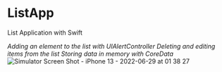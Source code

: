# ListApp

List Application with Swift

*Adding an element to the list with UIAlertController*
*Deleting and editing items from the list*
*Storing data in memory with CoreData*
![Simulator Screen Shot - iPhone 13 - 2022-06-29 at 01 38 27](https://user-images.githubusercontent.com/94488767/176317916-497db09b-0965-4fc7-8114-f1c62c1798ee.png)

